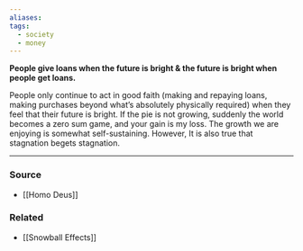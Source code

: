 ```yaml
---
aliases: 
tags:
  - society
  - money
---
```

**People give loans when the future is bright & the future is bright when people get loans.**

People only continue to act in good faith (making and repaying loans, making purchases beyond what’s absolutely physically required) when they feel that their future is bright. If the pie is not growing, suddenly the world becomes a zero sum game, and your gain is my loss. The growth we are enjoying is somewhat self-sustaining. However, It is also true that stagnation begets stagnation. 

---

### Source
- [[Homo Deus]]

### Related
- [[Snowball Effects]]